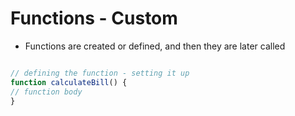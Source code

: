 # Functions - Custom

* Functions are created or defined, and then they are later called

```javascript

// defining the function - setting it up
function calculateBill() {
// function body
}